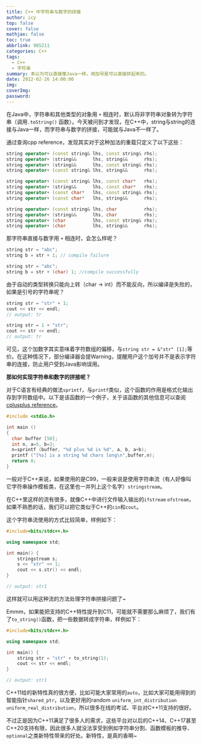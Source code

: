 ```yaml
---
title: C++ 中字符串与数字的拼接
author: icy
top: false
cover: false
mathjax: false
toc: true
abbrlink: 985211
categories: C++
tags:
  - C++
  - 字符串
summary: 本以为可以直接像Java一样，用加号是可以直接拼起来的。
date: 2022-02-26 14:00:00
img:
coverImg:
password:
---
```


在Java中，字符串和其他类型的对象用 `+` 相连时，默认将非字符串对象转为字符串（调用`.toString()` 函数）。今天被问到才发现，在C++中，string与string的连接与Java一样，而字符串与数字的拼接，可能就与Java不一样了。

通过查询cpp reference，发现其实对于这种加法的重载只定义了以下这些：

```cpp
string operator+ (const string& lhs, const string& rhs);
string operator+ (string&&      lhs, string&&      rhs);
string operator+ (string&&      lhs, const string& rhs);
string operator+ (const string& lhs, string&&      rhs);

string operator+ (const string& lhs, const char*   rhs);
string operator+ (string&&      lhs, const char*   rhs);
string operator+ (const char*   lhs, const string& rhs);
string operator+ (const char*   lhs, string&&      rhs);

string operator+ (const string& lhs, char          rhs);
string operator+ (string&&      lhs, char          rhs);
string operator+ (char          lhs, const string& rhs);
string operator+ (char          lhs, string&&      rhs);
```

那字符串直接与数字用 `+` 相连时，会怎么样呢？

```cpp
string str = "abc";
string b = str + 1; // compile failure

string str = "abc";
string b = str + (char) 1; //compile successfully
```

由于自动的类型转换只能向上转（char -> int）而不能反向，所以编译是失败的，如果是引号的字符串呢？

```cpp
string str = "str" + 1;
cout << str << endl;
// output: tr

string str = 1 + "str";
cout << str << endl;
// output: tr
```

可见，这个加数字其实意味着字符数组的偏移，与`string str = &"str" [1];`等价。在这种情况下，部分编译器会提Warning，提醒用户这个加号并不是表示字符串的连接，防止用户受到Java影响误用。



**那如何实现字符串和数字的拼接呢？**

对于C语言有经典的做法`sprintf`，与`printf`类似，这个函数的作用是格式化输出存到字符数组中。以下是该函数的一个例子，关于该函数的其他信息可以查阅[cplusplus reference](https://www.cplusplus.com/reference/cstdio/sprintf/)。

```cpp
#include <stdio.h>

int main ()
{
  char buffer [50];
  int n, a=5, b=3;
  n=sprintf (buffer, "%d plus %d is %d", a, b, a+b);
  printf ("[%s] is a string %d chars long\n",buffer,n);
  return 0;
}
```

一般对于C++来说，如果使用的是C99，一般来说是使用字符串流（有人好像叫它字符串操作模板类，在这里也一并列上这个名字）`stringstream`。

在C++里这样的流有很多，就像C++中进行文件输入输出的`ifstream` `ofstream`，如果不熟悉的话，我们可以把它类似于C++的`cin`和`cout`。

这个字符串流使用的方式比较简单，样例如下：

```cpp
#include<bits/stdc++.h>

using namespace std;

int main() {
    stringstream s;
    s << "str" << 1;
    cout << s.str() << endl;
}

// output: str1
```

这样就可以用这种流的方法处理字符串拼接问题了~

Emmm，如果能把支持的C++特性提升到C11，可能就不需要那么麻烦了，我们有了`to_string()`函数，把一些数据转成字符串，样例如下：

```cpp
#include<bits/stdc++.h>

using namespace std;

int main() {
    string str = "str" + to_string(1);
    cout << str << endl;
}

// output: str1
```

C++11给的新特性真的很方便，比如可能大家常用的`auto`，比如大家可能用得到的智能指针`shared_ptr`，以及更好用的random `uniform_int_distribution` `uniform_real_distribution`，所以很多在线的考试、平台对C++11支持的很好。

不过正是因为C++11满足了很多人的需求，这些平台对以后的C++14、C++17甚至C++20支持有限，因此很多人就没法享受到例如字符串分割、函数模板的推导、`optional`之类新特性带来的好处。新特性，是真的香啊~
